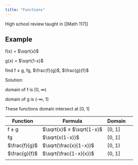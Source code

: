 ```yaml
---
title: "Functions"
---
```


High school review taught in [[Math 117]]

## Example

f(x) = $\sqrt{x}$

g(x) = $\sqrt{1-x}$ 

find f $\pm$ g, fg, $\frac{f}{g}$, $\frac{g}{f}$

Solution:

domain of f is \[0, $\infty$)

domain of g is (-$\infty$, 1]

These functions domain intersect at \[0, 1]

| Function      | Formula                       | Domain |     |
| ------------- | ----------------------------- | ------ | --- |
| f $\pm$ g     | $\sqrt{x}$ $\pm$ $\sqrt{1-x}$ | [0, 1] |     |
| fg            | $\sqrt{x(1-x)}$               | [0, 1] |     |
| $\frac{f}{g}$ | $\sqrt{\frac{x}{1-x}}$        | [0, 1) |     |
| $\frac{g}{f}$ | $\sqrt{\frac{1-x}{x}}$        | (0, 1] |     |
|               |                               |        |     |

